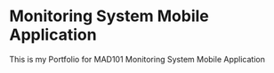 # Monitoring System Mobile Application

This is my Portfolio for MAD101
Monitoring System Mobile Application
